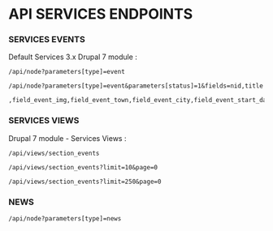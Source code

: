 
API SERVICES ENDPOINTS
======================

### SERVICES EVENTS

Default Services 3.x Drupal 7 module : 

    /api/node?parameters[type]=event
    
    /api/node?parameters[type]=event&parameters[status]=1&fields=nid,title
    
    ,field_event_img,field_event_town,field_event_city,field_event_start_date,field_event_venue


### SERVICES VIEWS

Drupal 7 module - Services Views : 
    
    /api/views/section_events
    
    /api/views/section_events?limit=10&page=0
    
    /api/views/section_events?limit=250&page=0



### NEWS 

    /api/node?parameters[type]=news